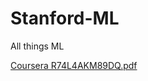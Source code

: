 # Stanford-ML
All things ML 


[Coursera R74L4AKM89DQ.pdf](https://github.com/AliesTaha/Stanford-ML/files/14736380/Coursera.R74L4AKM89DQ.pdf)
